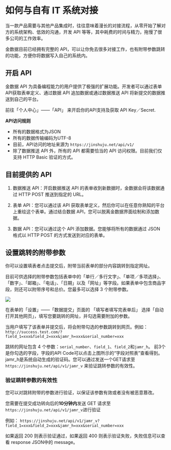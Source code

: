 # 如何与自有 IT 系统对接

当一款产品需要与其他产品集成时，往往意味着漫长的对接流程，从零开始了解对方的系统架构、低效的沟通，开发 API 等等，其中耗费的时间与精力，拖慢了很多公司的工作效率。

金数据目前已经拥有完整的 API，可以让你免去很多对接工作，也有附带参数跳转的功能，方便你将数据写入自己的系统内。

## 开启 API

金数据 API 为具备编程能力的用户提供了极强的扩展功能。开发者可以通过表单API获取表单定义、通过数据 API 追加数据或通过数据推送 API 将新提交的数据推送到自己的平台。

前往「个人中心」——「API」 来开启你的API支持及获取 API Key／Secret.

**API访问规则**

* 所有的数据格式为JSON
* 所有的数据传输编码为UTF-8
* 目前，API访问的地址来源为 `https://jinshuju.net/api/v1/`
* 除了数据推送 API 外，所有的 API 都需要恰当的 API 访问权限。目前我们仅支持 HTTP Basic 验证的方式。

## 目前提供的 API

1. 数据推送 API：开启数据推送 API 的表单收到新数据时，金数据会将该数据通过 HTTP POST 推送到指定的 URL。

2. 表单 API：您可以通过该 API 获取表单定义，然后你可以在任意你熟知的平台上重绘这个表单。通过结合数据 API，您可以脱离金数据界面绘制和添加数据。

3. 数据 API：您可以通过这个 API 添加数据。您能够将所有的数据通过 JSON 格式以 HTTP POST 的方式发送到对应的表单。


## 设置跳转的附带参数

你可以设置填表者点击提交后，附带当前表单的部分内容跳转到指定网址。

目前可供选择的附带参数包括表单中的「单行／多行文字」、「单项／多项选择」、「数字」、「邮箱」、「电话」、「日期」以及「网址」等字段。如果表单中包含商品字段，则还可以附带序号和总价。您最多可以选择 3 个附带参数。

![](https://o1cqumdwn.qnssl.com/assets/file/408/redirect-with-params.png)

在表单的「设置」——「数据提交」页面的 「填写者填写完表单后」 选择「自动打开其他网页」，填写您要跳转的网址，并勾选需要附加的参数。

当用户填写了该表单并提交后，将会附带勾选的参数跳转到网页。例如：`http://success.test.com/?field_1=xxx&field_2=xxx&jamr_h=xxx&serial_number=xxx`

跳转的网址包含 4 个参数：`serial_number`、`field_1`、`field_2`和`jamr_h`。 前3个是你勾选的字段，字段的API Code可以点击上图所示的“字段对照表”查看得到。jamr\_h是系统自动生成的验证码。您可以通过发送一个GET请求至`https://jinshuju.net/api/v1/jamr_v` 来验证跳转参数的有效性。

### 验证跳转参数的有效性

您可以对跳转附带的参数进行验证，以保证该参数有效或者没有被恶意篡改。

您需要在提交成功转向后的**10分钟内**发送 GET 请求至 `https://jinshuju.net/api/v1/jamr_v`进行验证

例如： `https://jinshuju.net/api/v1/jamr_v?field_1=xxx&field_2=xxx&jamr_h=xxx&serial_number=xxx`

如果返回 200 则表示验证通过，如果返回 400 则表示验证失败，失败信息可以查看 response JSON中的 message。

